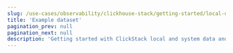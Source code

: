 ```yaml
---
slug: /use-cases/observability/clickhouse-stack/getting-started/local-data
title: 'Example dataset'
pagination_prev: null
pagination_next: null
description: 'Getting started with ClickStack local and system data and metrics'
---
```


